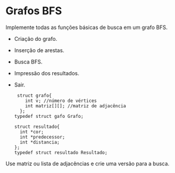 # Grafos BFS 

Implemente todas as funções básicas de busca em um grafo BFS.
  - Criação do grafo.
  - Inserção de arestas.
  - Busca BFS.
  - Impressão dos resultados.
  - Sair.

         struct grafo{
            int v; //número de vértices
            int matriz[][]; //matriz de adjacência
          };
        typedef struct gafo Grafo;

        struct resultado{
          int *cor;
          int *predecessor;
          int *distancia;
        };
        typedef struct resultado Resultado;

 Use matriz ou lista de adjacências e crie uma versão para a busca.
